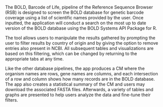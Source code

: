 The BOLD, Barcode of Life, pipeline of the Reference Sequence Browser (RSB) is designed to screen the BOLD database for genetic barcode coverage using a list of scientific names provided by the user. Once inputted, the application will conduct a search on the most up to date version of the BOLD database using the BOLD Systems API Package for R.

The tool allows users to manipulate the results gathered by prompting the user to filter results by country of origin and by giving the option to remove entries also present in NCBI. All subsequent tables and visualizations are based on this filtering, which can be changed by returning to the appropriate tabs at any time.

Like the other database pipelines, the app produces a CM where the organism names are rows, gene names are columns, and each intersection of a row and column shows how many records are in the BOLD database. The app also creates a statistical summary of the CM and users may download the associated FASTA files. Afterwards, a variety of tables and graphs are presented to help users analyze the data and fine-tune their filters.
